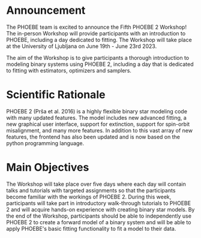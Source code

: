 # Announcement
The PHOEBE team is excited to announce the Fifth PHOEBE 2 Workshop! The in-person Workshop will provide participants with an introduction to PHOEBE, including a day dedicated to fitting. The Workshop will take place at the University of Ljubljana on June 19th - June 23rd 2023.

The aim of the Workshop is to give participants a thorough introduction to modeling binary systems using PHOEBE 2, including a day that is dedicated to fitting with estimators, optimizers and samplers. 

# Scientific Rationale
PHOEBE 2 (Prša et al. 2016) is a highly flexible binary star modeling code with many updated features.  The model includes new advanced fitting, a new graphical user interface, support for extinction, support for spin-orbit misalignment, and many more features.  In addition to this vast array of new features, the frontend has also been updated and is now based on the python programming language.

# Main Objectives
The Workshop will take place over five days where each day will contain talks and tutorials with targeted assignments so that the participants become familiar with the workings of PHOEBE 2. During this week, participants will take part in introductory walk-through tutorials to PHOEBE 2 and will acquire hands-on experience with creating binary star models. By the end of the Workshop, participants should be able to independently use PHOEBE 2 to create a forward model of a binary system and will be able to apply PHOEBE's basic fitting functionality to fit a model to their data.

